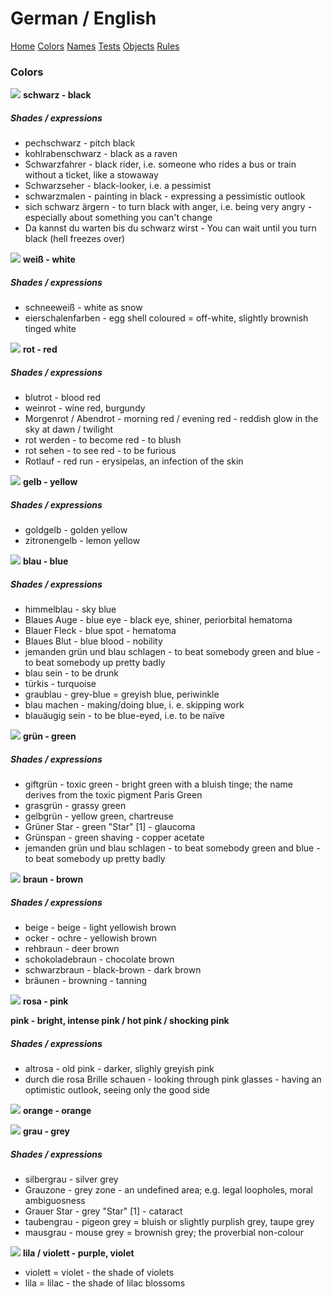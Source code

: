 # German / English #

[Home](https://opticalraze.github.io/german/) [Colors](colors) [Names](names) [Tests](tests) [Objects](objects) [Rules](rules) 

### Colors

![](https://www.omniglot.com/images/bullets/bullet_black.gif) **schwarz - black**

##### Shades / expressions

* pechschwarz - pitch black
* kohlrabenschwarz - black as a raven
* Schwarzfahrer - black rider, i.e. someone who rides a bus or train without a ticket, like a stowaway
* Schwarzseher - black-looker, i.e. a pessimist
* schwarzmalen - painting in black - expressing a pessimistic outlook
* sich schwarz ärgern - to turn black with anger, i.e. being very angry - especially about something you can't change
* Da kannst du warten bis du schwarz wirst - You can wait until you turn black (hell freezes over)



![](https://www.omniglot.com/images/bullets/bullet_white.gif) **weiß - white**

##### Shades / expressions

* schneeweiß - white as snow
* eierschalenfarben - egg shell coloured = off-white, slightly brownish tinged white



![](https://www.omniglot.com/images/bullets/bullet_red.gif) **rot - red**

##### Shades / expressions

* blutrot - blood red
* weinrot - wine red, burgundy
* Morgenrot / Abendrot - morning red / evening red - reddish glow in the sky at dawn / twilight
* rot werden - to become red - to blush
* rot sehen - to see red - to be furious
* Rotlauf - red run - erysipelas, an infection of the skin



![](https://www.omniglot.com/images/bullets/bullet_yellow.gif) **gelb - yellow**

##### Shades / expressions

* goldgelb - golden yellow
* zitronengelb - lemon yellow



![](https://www.omniglot.com/images/bullets/bullet_blue.gif) **blau - blue**

##### Shades / expressions

* himmelblau - sky blue
* Blaues Auge - blue eye - black eye, shiner, periorbital hematoma
* Blauer Fleck - blue spot - hematoma
* Blaues Blut - blue blood - nobility
* jemanden grün und blau schlagen - to beat somebody green and blue - to beat somebody up pretty badly
* blau sein - to be drunk
* türkis - turquoise
* graublau - grey-blue = greyish blue, periwinkle
* blau machen - making/doing blue, i. e. skipping work
* blauäugig sein - to be blue-eyed, i.e. to be naïve



![](https://www.omniglot.com/images/bullets/bullet_green.gif) **grün - green**

##### Shades / expressions

* giftgrün - toxic green - bright green with a bluish tinge; the name derives from the toxic pigment Paris Green
* grasgrün - grassy green
* gelbgrün - yellow green, chartreuse
* Grüner Star - green "Star" [1] - glaucoma
* Grünspan - green shaving - copper acetate
* jemanden grün und blau schlagen - to beat somebody green and blue - to beat somebody up pretty badly



![](https://www.omniglot.com/images/bullets/bullet_brown.gif) **braun - brown**

##### Shades / expressions

* beige - beige - light yellowish brown
* ocker - ochre - yellowish brown
* rehbraun - deer brown
* schokoladebraun - chocolate brown
* schwarzbraun - black-brown - dark brown
* bräunen - browning - tanning



![](https://www.omniglot.com/images/bullets/bullet_pink.gif) **rosa - pink**

**pink - bright, intense pink / hot pink / shocking pink**

##### Shades / expressions

* altrosa - old pink - darker, slighly greyish pink
* durch die rosa Brille schauen - looking through pink glasses - having an optimistic outlook, seeing only the good side



![](https://www.omniglot.com/images/bullets/bullet_orange.gif) **orange - orange**



![](https://www.omniglot.com/images/bullets/bullet_grey.gif) **grau - grey**

##### Shades / expressions

- silbergrau - silver grey
- Grauzone - grey zone - an undefined area; e.g. legal loopholes, moral ambiguosness
- Grauer Star - grey "Star" [1] - cataract
- taubengrau - pigeon grey = bluish or slightly purplish grey, taupe grey
- mausgrau - mouse grey = brownish grey; the proverbial non-colour



![](https://www.omniglot.com/images/bullets/bullet_purple.gif) **lila / violett - purple, violet**

* violett = violet - the shade of violets
* lila = lilac - the shade of lilac blossoms

[^1]: the word "star" in this context comes from medieval German and means the blank stare of a blind person



[Source]: https://www.omniglot.com/language/colours/german.php

